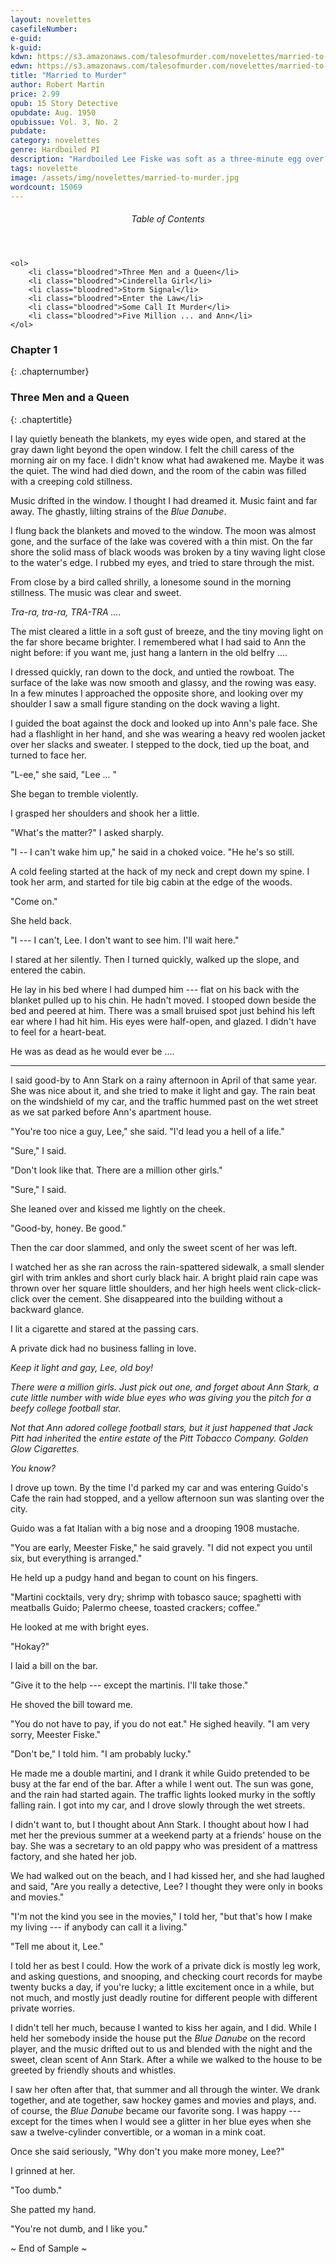 ```yaml
---
layout: novelettes
casefileNumber: 
e-guid: 
k-guid:
kdwn: https://s3.amazonaws.com/talesofmurder.com/novelettes/married-to-murder.mobi
edwn: https://s3.amazonaws.com/talesofmurder.com/novelettes/married-to-murder.epub
title: "Married to Murder"
author: Robert Martin
price: 2.99
opub: 15 Story Detective
opubdate: Aug. 1950
opubissue: Vol. 3, No. 2
pubdate: 
category: novelettes 
genre: Hardboiled PI
description: "Hardboiled Lee Fiske was soft as a three-minute egg over the former football hero's embraceable wife-which made Lee Fiske the sheriff's first choice to fry!"
tags: novelette 
image: /assets/img/novelettes/married-to-murder.jpg
wordcount: 15069
---
```


<div class="toc">
	<header>
		<h6>Table of Contents</h6>
	</header>
	
	<ol>
		<li class="bloodred">Three Men and a Queen</li>
		<li class="bloodred">Cinderella Girl</li>
		<li class="bloodred">Storm Signal</li>
		<li class="bloodred">Enter the Law</li>
		<li class="bloodred">Some Call It Murder</li>
		<li class="bloodred">Five Million ... and Ann</li>
	</ol>
</div> <!-- table-of-contents -->

### Chapter 1
{: .chapternumber}

### Three Men and a Queen
{: .chaptertitle}

I lay quietly beneath the blankets, my eyes wide open, and stared at the gray dawn light beyond the open window. I felt the chill caress of the morning air on my face. I didn't know what had awakened me. Maybe it was the quiet. The wind had died down, and the room of the cabin was filled with a creeping cold stillness.

Music drifted in the window. I thought I had dreamed it. Music faint and far away. The ghastly, lilting strains of the *Blue Danube*.

I flung back the blankets and moved to the window. The moon was almost gone, and the surface of the lake was covered with a thin mist. On the far shore the solid mass of black woods was broken by a tiny waving light close to the water's edge. I rubbed my eyes, and tried to stare through the mist.

From close by a bird called shrilly, a lonesome sound in the morning stillness. The music was clear and sweet.

*Tra-ra, tra-ra, TRA-TRA ....*

The mist cleared a little in a soft gust of breeze, and the tiny moving light on the far shore became brighter. I remembered what I had said to Ann the night before: if you want me, just hang a lantern in the old belfry ....

I dressed quickly, ran down to the dock, and untied the rowboat. The surface of the lake was now smooth and glassy, and the rowing was easy. In a few minutes I approached the opposite shore, and looking over my shoulder I saw a small figure standing on the dock waving a light.

I guided the boat against the dock and looked up into Ann's pale face. She had a flashlight in her hand, and she was wearing a heavy red woolen jacket over her slacks and sweater. I stepped to the dock, tied up the boat, and turned to face her.

"L-ee," she said, "Lee ... "

She began to tremble violently.

I grasped her shoulders and shook her a little.

"What's the matter?" I asked sharply.

"I -- I can't wake him up," he said in a choked voice. "He he's so still.

A cold feeling started at the hack of my neck and crept down my spine. I took her arm, and started for tile big cabin at the edge of the woods.

"Come on."

She held back.

"I --- I can't, Lee. I don't want to see him. I'll wait here."

I stared at her silently. Then I turned quickly, walked up the slope, and entered the cabin.

He lay in his bed where I had dumped him --- flat on his back with the blanket pulled up to his chin. He hadn't moved. I stooped down beside the bed and peered at him. There was a small bruised spot just behind his left ear where I had hit him. His eyes were half-open, and glazed. I didn't have to feel for a heart-beat.

He was as dead as he would ever be ....

***

I said good-by to Ann Stark on a rainy afternoon in April of that same year. She was nice about it, and she tried to make it light and gay. The rain beat on the windshield of my car, and the traffic hummed past on the wet street as we sat parked before Ann's apartment house.

"You're too nice a guy, Lee," she said. "I'd lead you a hell of a life."

"Sure," I said.

"Don't look like that. There are a million other girls."

"Sure," I said.

She leaned over and kissed me lightly on the cheek.

"Good-by, honey. Be good."

Then the car door slammed, and only the sweet scent of her was left.

I watched her as she ran across the rain-spattered sidewalk, a small slender girl with trim ankles and short curly black hair. A bright plaid rain cape was thrown over her square little shoulders, and her high heels went click-click-click over the cement. She disappeared into the building without a backward glance.

I lit a cigarette and stared at the passing cars.

A private dick had no business falling in love.

*Keep it light and gay, Lee, old boy!*

*There were a million girls. Just pick out one, and forget about Ann Stark, a cute little number with wide blue eyes who was giving you* the *pitch for a beefy college football star.*

*Not that Ann adored college football stars, but it just happened that Jack Pitt had inherited* the *entire estate of* the *Pitt Tobacco Company. Golden Glow Cigarettes.*

*You know?*

I drove up town. By the time I'd parked my car and was entering Guido's Cafe the rain had stopped, and a yellow afternoon sun was slanting over the city.

Guido was a fat Italian with a big nose and a drooping 1908 mustache.

"You are early, Meester Fiske," he said gravely. "I did not expect you until six, but everything is arranged."

He held up a pudgy hand and began to count on his fingers.

"Martini cocktails, very dry; shrimp with tobasco sauce; spaghetti with meatballs Guido; Palermo cheese, toasted crackers; coffee."

He looked at me with bright eyes.

"Hokay?"

I laid a bill on the bar.

"Give it to the help --- except the martinis. I'll take those."

He shoved the bill toward me.

"You do not have to pay, if you do not eat." He sighed heavily. "I am very sorry, Meester Fiske."

"Don't be," I told him. "I am probably lucky."

He made me a double martini, and I drank it while Guido pretended to be busy at the far end of the bar. After a while I went out. The sun was gone, and the rain had started again. The traffic lights looked murky in the softly falling rain. I got into my car, and I drove slowly through the wet streets.

I didn't want to, but I thought about Ann Stark. I thought about how I had met her the previous summer at a weekend party at a friends' house on the bay. She was a secretary to an old pappy who was president of a mattress factory, and she hated her job.

We had walked out on the beach, and I had kissed her, and she had laughed and said, "Are you really a detective, Lee? I thought they were only in books and movies."

"I'm not the kind you see in the movies," I told her, "but that's how I make my living --- if anybody can call it a living."

"Tell me about it, Lee."

I told her as best I could. How the work of a private dick is mostly leg work, and asking questions, and snooping, and checking court records for maybe twenty bucks a day, if you're lucky; a little excitement once in a while, but not much, and mostly just deadly routine for different people with different private worries.

I didn't tell her much, because I wanted to kiss her again, and I did. While I held her somebody inside the house put the *Blue Danube* on the record player, and the music drifted out to us and blended with the night and the sweet, clean scent of Ann Stark. After a while we walked to the house to be greeted by friendly shouts and whistles.

I saw her often after that, that summer and all through the winter. We drank together, and ate together, saw hockey games and movies and plays, and. of course, the *Blue Danube* became our favorite song. I was happy --- except for the times when I would see a glitter in her blue eyes when she saw a twelve-cylinder convertible, or a woman in a mink coat.

Once she said seriously, "Why don't you make more money, Lee?"

I grinned at her.

"Too dumb."

She patted my hand.

"You're not dumb, and I like you."

<p id="theend">~ End of Sample ~</p>

